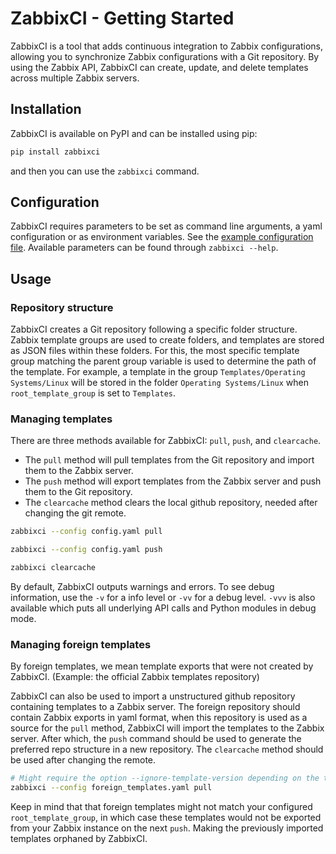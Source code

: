 # ZabbixCI - Getting Started

ZabbixCI is a tool that adds continuous integration to Zabbix configurations,
allowing you to synchronize Zabbix configurations with a Git repository. By
using the Zabbix API, ZabbixCI can create, update, and delete templates across
multiple Zabbix servers.

## Installation

ZabbixCI is available on PyPI and can be installed using pip:

```bash
pip install zabbixci
```

and then you can use the `zabbixci` command.

## Configuration

ZabbixCI requires parameters to be set as command line arguments, a yaml
configuration or as environment variables. See the
[example configuration file](config.yaml.example). Available parameters can be
found through `zabbixci --help`.

## Usage

### Repository structure

ZabbixCI creates a Git repository following a specific folder structure. Zabbix
template groups are used to create folders, and templates are stored as JSON
files within these folders. For this, the most specific template group matching
the parent group variable is used to determine the path of the template. For
example, a template in the group `Templates/Operating Systems/Linux` will be
stored in the folder `Operating Systems/Linux` when `root_template_group` is set
to `Templates`.

### Managing templates

There are three methods available for ZabbixCI: `pull`, `push`, and
`clearcache`.

- The `pull` method will pull templates from the Git repository and import them
  to the Zabbix server.
- The `push` method will export templates from the Zabbix server and push them
  to the Git repository.
- The `clearcache` method clears the local github repository, needed after
  changing the git remote.

```bash
zabbixci --config config.yaml pull

zabbixci --config config.yaml push

zabbixci clearcache
```

By default, ZabbixCI outputs warnings and errors. To see debug information, use
the `-v` for a info level or `-vv` for a debug level. `-vvv` is also available
which puts all underlying API calls and Python modules in debug mode.

### Managing foreign templates

By foreign templates, we mean template exports that were not created by
ZabbixCI. (Example: the official Zabbix templates repository)

ZabbixCI can also be used to import a unstructured github repository containing
templates to a Zabbix server. The foreign repository should contain Zabbix
exports in yaml format, when this repository is used as a source for the `pull`
method, ZabbixCI will import the templates to the Zabbix server. After which,
the `push` command should be used to generate the preferred repo structure in a
new repository. The `clearcache` method should be used after changing the
remote.

```bash
# Might require the option --ignore-template-version depending on the template and Zabbix version
zabbixci --config foreign_templates.yaml pull
```

Keep in mind that that foreign templates might not match your configured
`root_template_group`, in which case these templates would not be exported from
your Zabbix instance on the next `push`. Making the previously imported
templates orphaned by ZabbixCI.
